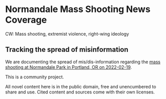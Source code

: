 # Normandale Mass Shooting News Coverage

CW: Mass shooting, extremist violence, right-wing ideology

## Tracking the spread of misinformation

We are documenting the spread of mis/dis-information regarding the [mass shooting at Normandale Park in Portland, OR on 2022-02-19](https://en.wikipedia.org/wiki/Normandale_Park_shooting).

This is a community project.

All novel content here is in the public domain, free and unencumbered to share and use. 
Cited content and sources come with their own licenses.
